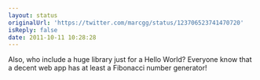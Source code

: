 ```yaml
---
layout: status
originalUrl: 'https://twitter.com/marcgg/status/123706523741470720'
isReply: false
date: 2011-10-11 10:28:28
---
```


Also, who include a huge library just for a Hello World? Everyone know that a decent web app has at least a Fibonacci number generator!
